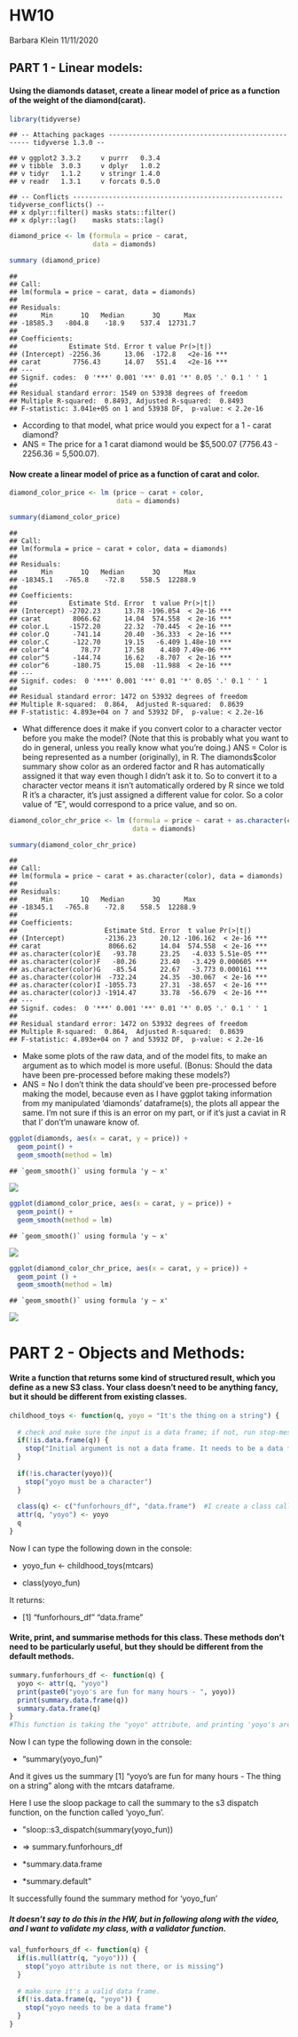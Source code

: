 HW10
================
Barbara Klein
11/11/2020

## PART 1 - Linear models:

#### Using the diamonds dataset, create a linear model of price as a function of the weight of the diamond(carat).

``` r
library(tidyverse)
```

    ## -- Attaching packages -------------------------------------------------- tidyverse 1.3.0 --

    ## v ggplot2 3.3.2     v purrr   0.3.4
    ## v tibble  3.0.3     v dplyr   1.0.2
    ## v tidyr   1.1.2     v stringr 1.4.0
    ## v readr   1.3.1     v forcats 0.5.0

    ## -- Conflicts ----------------------------------------------------- tidyverse_conflicts() --
    ## x dplyr::filter() masks stats::filter()
    ## x dplyr::lag()    masks stats::lag()

``` r
diamond_price <- lm (formula = price ~ carat, 
                     data = diamonds)

summary (diamond_price)
```

    ## 
    ## Call:
    ## lm(formula = price ~ carat, data = diamonds)
    ## 
    ## Residuals:
    ##      Min       1Q   Median       3Q      Max 
    ## -18585.3   -804.8    -18.9    537.4  12731.7 
    ## 
    ## Coefficients:
    ##             Estimate Std. Error t value Pr(>|t|)    
    ## (Intercept) -2256.36      13.06  -172.8   <2e-16 ***
    ## carat        7756.43      14.07   551.4   <2e-16 ***
    ## ---
    ## Signif. codes:  0 '***' 0.001 '**' 0.01 '*' 0.05 '.' 0.1 ' ' 1
    ## 
    ## Residual standard error: 1549 on 53938 degrees of freedom
    ## Multiple R-squared:  0.8493, Adjusted R-squared:  0.8493 
    ## F-statistic: 3.041e+05 on 1 and 53938 DF,  p-value: < 2.2e-16

  - According to that model, what price would you expect for a 1 - carat
    diamond?
  - ANS = The price for a 1 carat diamond would be $5,500.07 (7756.43 -
    2256.36 = 5,500.07).

#### Now create a linear model of price as a function of carat and color.

``` r
diamond_color_price <- lm (price ~ carat + color, 
                           data = diamonds)

summary(diamond_color_price)
```

    ## 
    ## Call:
    ## lm(formula = price ~ carat + color, data = diamonds)
    ## 
    ## Residuals:
    ##      Min       1Q   Median       3Q      Max 
    ## -18345.1   -765.8    -72.8    558.5  12288.9 
    ## 
    ## Coefficients:
    ##             Estimate Std. Error  t value Pr(>|t|)    
    ## (Intercept) -2702.23      13.78 -196.054  < 2e-16 ***
    ## carat        8066.62      14.04  574.558  < 2e-16 ***
    ## color.L     -1572.20      22.32  -70.445  < 2e-16 ***
    ## color.Q      -741.14      20.40  -36.333  < 2e-16 ***
    ## color.C      -122.70      19.15   -6.409 1.48e-10 ***
    ## color^4        78.77      17.58    4.480 7.49e-06 ***
    ## color^5      -144.74      16.62   -8.707  < 2e-16 ***
    ## color^6      -180.75      15.08  -11.988  < 2e-16 ***
    ## ---
    ## Signif. codes:  0 '***' 0.001 '**' 0.01 '*' 0.05 '.' 0.1 ' ' 1
    ## 
    ## Residual standard error: 1472 on 53932 degrees of freedom
    ## Multiple R-squared:  0.864,  Adjusted R-squared:  0.8639 
    ## F-statistic: 4.893e+04 on 7 and 53932 DF,  p-value: < 2.2e-16

  - What difference does it make if you convert color to a character
    vector before you make the model? (Note that this is probably what
    you want to do in general, unless you really know what you’re
    doing.) ANS = Color is being represented as a number (originally),
    in R. The diamonds$color summary show color as an ordered factor and
    R has automatically assigned it that way even though I didn’t ask it
    to. So to convert it to a character vector means it isn’t
    automatically ordered by R since we told R it’s a character, it’s
    just assigned a different value for color. So a color value of “E”,
    would correspond to a price value, and so on.

<!-- end list -->

``` r
diamond_color_chr_price <- lm (formula = price ~ carat + as.character(color), 
                               data = diamonds)

summary(diamond_color_chr_price)
```

    ## 
    ## Call:
    ## lm(formula = price ~ carat + as.character(color), data = diamonds)
    ## 
    ## Residuals:
    ##      Min       1Q   Median       3Q      Max 
    ## -18345.1   -765.8    -72.8    558.5  12288.9 
    ## 
    ## Coefficients:
    ##                      Estimate Std. Error  t value Pr(>|t|)    
    ## (Intercept)          -2136.23      20.12 -106.162  < 2e-16 ***
    ## carat                 8066.62      14.04  574.558  < 2e-16 ***
    ## as.character(color)E   -93.78      23.25   -4.033 5.51e-05 ***
    ## as.character(color)F   -80.26      23.40   -3.429 0.000605 ***
    ## as.character(color)G   -85.54      22.67   -3.773 0.000161 ***
    ## as.character(color)H  -732.24      24.35  -30.067  < 2e-16 ***
    ## as.character(color)I -1055.73      27.31  -38.657  < 2e-16 ***
    ## as.character(color)J -1914.47      33.78  -56.679  < 2e-16 ***
    ## ---
    ## Signif. codes:  0 '***' 0.001 '**' 0.01 '*' 0.05 '.' 0.1 ' ' 1
    ## 
    ## Residual standard error: 1472 on 53932 degrees of freedom
    ## Multiple R-squared:  0.864,  Adjusted R-squared:  0.8639 
    ## F-statistic: 4.893e+04 on 7 and 53932 DF,  p-value: < 2.2e-16

  - Make some plots of the raw data, and of the model fits, to make an
    argument as to which model is more useful. (Bonus: Should the data
    have been pre-processed before making these models?)
  - ANS = No I don’t think the data should’ve been pre-processed before
    making the model, because even as I have ggplot taking information
    from my manipulated ‘diamonds’ dataframe(s), the plots all appear
    the same. I’m not sure if this is an error on my part, or if it’s
    just a caviat in R that I’ don’t’m unaware know of.

<!-- end list -->

``` r
ggplot(diamonds, aes(x = carat, y = price)) +
  geom_point() +
  geom_smooth(method = lm)
```

    ## `geom_smooth()` using formula 'y ~ x'

![](hw_10_files/figure-gfm/unnamed-chunk-4-1.png)<!-- -->

``` r
ggplot(diamond_color_price, aes(x = carat, y = price)) +
  geom_point() +
  geom_smooth(method = lm)
```

    ## `geom_smooth()` using formula 'y ~ x'

![](hw_10_files/figure-gfm/unnamed-chunk-5-1.png)<!-- -->

``` r
ggplot(diamond_color_chr_price, aes(x = carat, y = price)) +
  geom_point () +
  geom_smooth(method = lm)
```

    ## `geom_smooth()` using formula 'y ~ x'

![](hw_10_files/figure-gfm/unnamed-chunk-6-1.png)<!-- -->

# PART 2 - Objects and Methods:

#### Write a function that returns some kind of structured result, which you define as a new S3 class. Your class doesn’t need to be anything fancy, but it should be different from existing classes.

``` r
childhood_toys <- function(q, yoyo = "It's the thing on a string") {
  
  # check and make sure the input is a data frame; if not, run stop-message:
  if(!is.data.frame(q)) {
    stop("Initial argument is not a data frame. It needs to be a data frame")
  }
  
  if(!is.character(yoyo)){ 
    stop("yoyo must be a character")
  }
  
  class(q) <- c("funforhours_df", "data.frame")  #I create a class called "funforhours_df"
  attr(q, "yoyo") <- yoyo
  q
}
```

Now I can type the following down in the console:

  - yoyo\_fun \<- childhood\_toys(mtcars)

  - class(yoyo\_fun)

It returns:

  - \[1\] “funforhours\_df” “data.frame”

#### Write, print, and summarise methods for this class. These methods don’t need to be particularly useful, but they should be different from the default methods.

``` r
summary.funforhours_df <- function(q) {
  yoyo <- attr(q, "yoyo")
  print(paste0("yoyo's are fun for many hours - ", yoyo))
  print(summary.data.frame(q))
  summary.data.frame(q)
}
#This function is taking the "yoyo" attribute, and printing 'yoyo's are fun for many hours' and then gives the data frame summary. 
```

Now I can type the following down in the console:

  - “summary(yoyo\_fun)”

And it gives us the summary \[1\] “yoyo’s are fun for many hours - The
thing on a string” along with the mtcars dataframe.

Here I use the sloop package to call the summary to the s3 dispatch
function, on the function called ‘yoyo\_fun’.

  - "sloop::s3\_dispatch(summary(yoyo\_fun))

  - \=\> summary.funforhours\_df

  - \*summary.data.frame

  - \*summary.default"

It successfully found the summary method for ‘yoyo\_fun’

##### It doesn’t say to do this in the HW, but in following along with the video, and I want to validate my class, with a validator function.

``` r
val_funforhours_df <- function(q) {
  if(is.null(attr(q, "yoyo"))) {
    stop("yoyo attribute is not there, or is missing")
  }
  
  # make sure it's a valid data frame. 
  if(!is.data.frame(q, "yoyo")) {
    stop("yoyo needs to be a data frame")
  }
}
```
